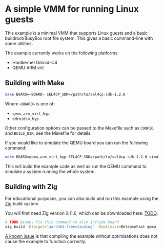 # A simple VMM for running Linux guests

This example is a minimal VMM that supports Linux guests and a basic
buildroot/BusyBox root file system. This gives a basic command-line with some
utilities.

The example currently works on the following platforms:
* Hardkernel Odroid-C4
* QEMU ARM virt

## Building with Make

```sh
make BOARD=<BOARD> SEL4CP_SDK=/path/to/sel4cp-sdk-1.2.6
```

Where `<BOARD>` is one of:
* `qemu_arm_virt_hyp`
* `odroidc4_hyp`

Other configuration options can be passed to the Makefile such as `CONFIG`
and `BUILD_DIR`, see the Makefile for details.

If you would like to simulate the QEMU board you can run the following command:
```sh
make BOARD=qemu_arm_virt_hyp SEL4CP_SDK=/path/to/sel4cp-sdk-1.2.6 simulate
```

This will build the example code as well as run the QEMU command to simulate a
system running the whole system.

## Building with Zig

For educational purposes, you can also build and run this example using the
[Zig](https://ziglang.org/) build system.

You will first need Zig version 0.11.0, which can be downloaded here: [TODO]().

```sh
# TODO @ivanv fix this command to also include board
zig build -Dtarget="aarch64-freestanding" -Doptimize=ReleaseFast qemu
```

[A known issue]() is that compiling the example without optimisations does not
cause the example to function correctly.
